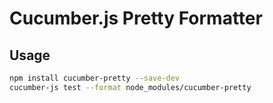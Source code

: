# Cucumber.js Pretty Formatter

## Usage

```bash
npm install cucumber-pretty --save-dev
cucumber-js test --format node_modules/cucumber-pretty
```
